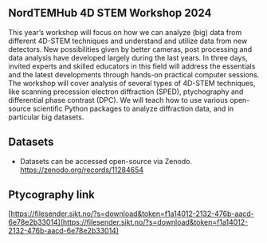 ## NordTEMHub 4D STEM Workshop 2024

This year’s workshop will focus on how we can analyze (big) data from different 4D-STEM techniques and
understand and utilize data from new detectors. New possibilities given by better cameras, post processing
and data analysis have developed largely during the last years. In three days, invited experts and skilled educators
in this field will address the essentials and the latest developments through hands-on practical computer sessions. The
workshop will cover analysis of several types of 4D-STEM techniques, like scanning precession electron diffraction (SPED),
ptychography and differential phase contrast (DPC). We will teach how to use various open-source scientific Python packages
to analyze diffraction data, and in particular big datasets.

## Datasets
- Datasets can be accessed open-source via Zenodo. https://zenodo.org/records/11284654 

## Ptycography link
[https://filesender.sikt.no/?s=download&token=f1a14012-2132-476b-aacd-6e78e2b33014](https://filesender.sikt.no/?s=download&token=f1a14012-2132-476b-aacd-6e78e2b33014)

